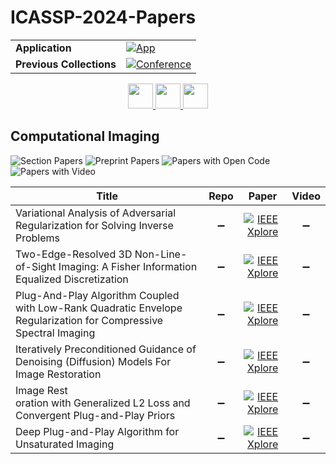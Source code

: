 # ICASSP-2024-Papers

<table>
    <tr>
        <td><strong>Application</strong></td>
        <td>
            <a href="https://huggingface.co/spaces/DmitryRyumin/NewEraAI-Papers" style="float:left;">
                <img src="https://img.shields.io/badge/🤗-NewEraAI--Papers-FFD21F.svg" alt="App" />
            </a>
        </td>
    </tr>
    <tr>
        <td><strong>Previous Collections</strong></td>
        <td>
            <a href="https://github.com/DmitryRyumin/ICASSP-2023-24-Papers/blob/main/README_2023.md">
                <img src="http://img.shields.io/badge/ICASSP-2023-0073AE.svg" alt="Conference">
            </a>
        </td>
    </tr>
</table>

<div align="center">
    <a href="https://github.com/DmitryRyumin/ICASSP-2023-24-Papers/blob/main/sections/2024/main/MMSP-P3.md">
        <img src="https://cdn.jsdelivr.net/gh/DmitryRyumin/NewEraAI-Papers@main/images/left.svg" width="40" alt="" />
    </a>
    <a href="https://github.com/DmitryRyumin/ICASSP-2023-24-Papers/">
        <img src="https://cdn.jsdelivr.net/gh/DmitryRyumin/NewEraAI-Papers@main/images/home.svg" width="40" alt="" />
    </a>
    <a href="https://github.com/DmitryRyumin/ICASSP-2023-24-Papers/blob/main/sections/2024/main/AASP-P6.md">
        <img src="https://cdn.jsdelivr.net/gh/DmitryRyumin/NewEraAI-Papers@main/images/right.svg" width="40" alt="" />
    </a>
</div>

## Computational Imaging

![Section Papers](https://img.shields.io/badge/Section%20Papers-soon-42BA16) ![Preprint Papers](https://img.shields.io/badge/Preprint%20Papers-soon-b31b1b) ![Papers with Open Code](https://img.shields.io/badge/Papers%20with%20Open%20Code-soon-1D7FBF) ![Papers with Video](https://img.shields.io/badge/Papers%20with%20Video-0-FF0000)

| **Title** | **Repo** | **Paper** | **Video** |
|-----------|:--------:|:---------:|:---------:|
| Variational Analysis of Adversarial Regularization for Solving Inverse Problems | :heavy_minus_sign: | [![IEEE Xplore](https://img.shields.io/badge/IEEE-10446385-E4A42C.svg)](https://ieeexplore.ieee.org/document/10446385) | :heavy_minus_sign: |
| Two-Edge-Resolved 3D Non-Line-of-Sight Imaging: A Fisher Information Equalized Discretization | :heavy_minus_sign: | [![IEEE Xplore](https://img.shields.io/badge/IEEE-10446406-E4A42C.svg)](https://ieeexplore.ieee.org/document/10446406) | :heavy_minus_sign: |
| Plug-And-Play Algorithm Coupled with Low-Rank Quadratic Envelope Regularization for Compressive Spectral Imaging | :heavy_minus_sign: | [![IEEE Xplore](https://img.shields.io/badge/IEEE-10447145-E4A42C.svg)](https://ieeexplore.ieee.org/document/10447145) | :heavy_minus_sign: |
| Iteratively Preconditioned Guidance of Denoising (Diffusion) Models For Image Restoration | :heavy_minus_sign: | [![IEEE Xplore](https://img.shields.io/badge/IEEE-10446692-E4A42C.svg)](https://ieeexplore.ieee.org/document/10446692) | :heavy_minus_sign: |
| Image Rest<br/>oration with Generalized L2 Loss and Convergent Plug-and-Play Priors | :heavy_minus_sign: | [![IEEE Xplore](https://img.shields.io/badge/IEEE-10446244-E4A42C.svg)](https://ieeexplore.ieee.org/document/10446244) | :heavy_minus_sign: |
| Deep Plug-and-Play Algorithm for Unsaturated Imaging | :heavy_minus_sign: | [![IEEE Xplore](https://img.shields.io/badge/IEEE-10446495-E4A42C.svg)](https://ieeexplore.ieee.org/document/10446495) | :heavy_minus_sign: |
